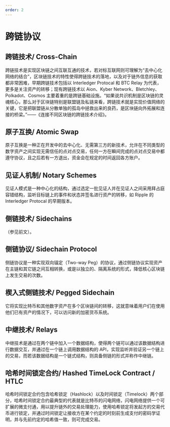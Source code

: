 ```yaml
---
order: 2
---
```


# 跨链协议


## 跨链技术/ Cross-Chain

跨链技术是实现区块链之间互联互通的技术，若对标互联网则可理解为“去中心化网络的结合”，区块链技术的特性使得跨链技术的落地，以及对于链外信息的获取都非常困难，早期跨链技术包括以 Interledger Protocal 和 BTC Relay 为代表，更多是关注资产的转移；现有跨链技术以 Aion、Kyber Network、Bletchley、Polkadot、Cosmos 主要着重的是跨链基础设施。“如果说共识机制是区块链的灵魂核心，那么对于区块链特别是联盟链及私链来看，跨链技术就是实现价值网络的关键，它是把联盟链从分散单独的孤岛中拯救出来的良药，是区块链向外拓展和连接的桥梁。”——《连接不同区块链的跨链技术介绍》。

## 原子互换/ Atomic Swap

原子互换是一种正在开发中的去中心化、无需第三方的新技术，允许在不同类型的数字资产之间实现无需信任的点对点交易，任何一方在瞬间完成的点对点交易中都遵守协议，且之后若有一方退出，资金会在规定的时间返回各方账户。

## 见证人机制/ Notary Schemes

见证人模式是一种中心化的结构，通过选定一批见证人并在见证人之间采用拜占庭容错结构，监听目标链上的事件和状态并签名进行资产的转移，如 Ripple 的 Interledger Protocal 的早期版本。

## 侧链技术/ Sidechains
（参见前文）。
## 侧链协议/ Sidechain Protocol

侧链协议是一种实现双向锚定（Two-way Peg）的协议，通过侧链协议实现资产在主链和其它链之间互相转换，或是以独立的、隔离系统的形式，降低核心区块链上发生交易的次数。

## 楔入式侧链技术/ Pegged Sidechain

它将实现比特币和其他数字资产在多个区块链间的转移，这就意味着用户们在使用他们已有资产的情况下，可以访问新的加密货币系统。

## 中继技术/ Relays

中继技术是通过在两个链中加入一个数据结构，使得两个链可以通过该数据结构进行数据交互，并通过在一个链上调用数据结构的 API，实现监听并验证另一个链上的交易，而若该数据结构是一个链式结构，则具备侧链的形式并称作中继链。

## 哈希时间锁定合约/ Hashed TimeLock Contract / HTLC

哈希时间锁定合约包含哈希锁定（Hashlock）以及时间锁定（Timelock）两个部分，哈希时间锁定合约最典型的代表就是比特币的闪电网络，闪电网络提供一个可扩展的微支付通，用以提升链外的交易处理能力，使用哈希锁定将发起方的交易代币进行锁定，并通过时间锁定让接收方在某个约定的时刻前生成支付的密码学证明，并与先前约定的哈希值一致，则可完成交易。